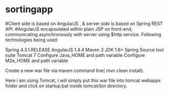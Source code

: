 # sortingapp
#Client side is based on AngularJS , & server side is based on Spring REST API.
#AngularJS encapsulated within plain JSP on front-end, communicating asynchronously with server using $http service.
Following technologies being used:

Spring 4.3.1.RELEASE
AngularJS 1.4.4
Maven 3
JDK 1.6+
Spring Source tool suite
Tomcat 7
Configure Java_HOME and path variable 
Configure M2e_HOME and path variable

Create a new war file via maven command line( mvn clean install).

 Here i am using Tomcat, i will simply put this war file into tomcat webapps folder and click on startup.bat inside tomcat/bin directory.
